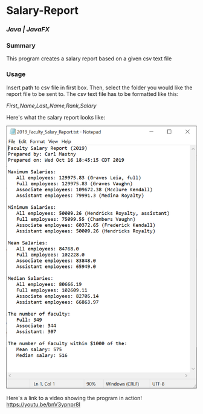 # Salary-Report
### *Java | JavaFX*

### Summary
This program creates a salary report based on a given csv text file

### Usage
Insert path to csv file in first box. Then, select the folder you would like the report file to be sent to. The csv text file has to be formatted like this:

*First_Name,Last_Name,Rank,Salary*


Here's what the salary report looks like:

![Salary_Report](https://github.com/smileytheface/Salary-Report/blob/master/Salary_Report.PNG)

Here's a link to a video showing the program in action!
https://youtu.be/bnV3ypnpr8I
